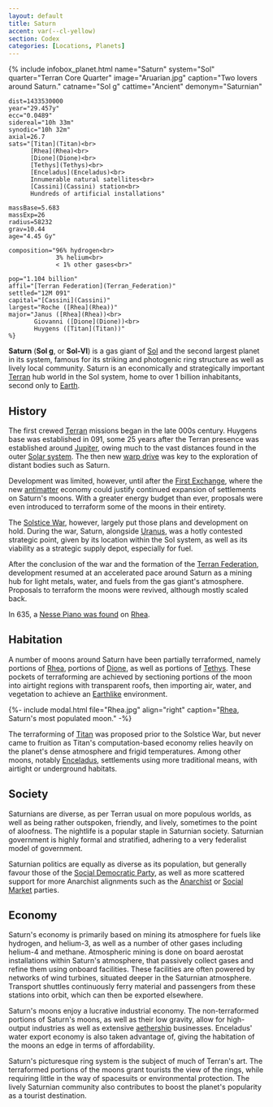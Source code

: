 ```yaml
---
layout: default
title: Saturn
accent: var(--cl-yellow)
section: Codex
categories: [Locations, Planets]
---
```

{% include infobox_planet.html
    name="Saturn"
    system="Sol" 
    quarter="Terran Core Quarter"
    image="Aruarian.jpg"
    caption="Two lovers around Saturn."
    catname="Sol g"
    cattime="Ancient"
    demonym="Saturnian"

    dist=1433530000
    year="29.457y"
    ecc="0.0489"
    sidereal="10h 33m"
    synodic="10h 32m"
    axial=26.7
    sats="[Titan](Titan)<br>
          [Rhea](Rhea)<br>
          [Dione](Dione)<br>
          [Tethys](Tethys)<br>
          [Enceladus](Enceladus)<br>
          Innumerable natural satellites<br>
          [Cassini](Cassini) station<br>
          Hundreds of artificial installations"

    massBase=5.683
    massExp=26
    radius=58232
    grav=10.44
    age="4.45 Gy"

    composition="96% hydrogen<br>
                 3% helium<br>
                 < 1% other gases<br>"

    pop="1.104 billion"
    affil="[Terran Federation](Terran_Federation)"
    settled="12M 091"
    capital="[Cassini](Cassini)"
    largest="Roche ([Rhea](Rhea))"
    major="Janus ([Rhea](Rhea))<br>
           Giovanni ([Dione](Dione))<br>
           Huygens ([Titan](Titan))"
    %}

**Saturn** (**Sol g**, or **Sol-VI**) is a gas giant of [Sol](Sol) and the second largest planet in
its system, famous for its striking and photogenic ring structure as well as lively local community.
Saturn is an economically and strategically important [Terran](Terran_Federation) hub world in the
Sol system, home to over 1 billion inhabitants, second only to [Earth](Earth).

## History
The first crewed [Terran](Terran) missions began in the late 000s century. Huygens base was established
in 091, some 25 years after the Terran presence was established around [Jupiter](Jupiter), owing much
to the vast distances found in the outer [Solar system](Solar_system). The then new [warp drive](Warp_drive)
was key to the exploration of distant bodies such as Saturn.

Development was limited, however, until after the [First Exchange](First_Exchange), where the new
[antimatter](antimatter) economy could justify continued expansion of settlements on Saturn's moons.
With a greater energy budget than ever, proposals were even introduced to terraform some of the moons
in their entirety.

The [Solstice War](Solstice_War), however, largely put those plans and development on hold. During
the war, Saturn, alongside [Uranus](Uranus), was a hotly contested strategic point, given by its
location within the Sol system, as well as its viability as a strategic supply depot, especially
for fuel.

After the conclusion of the war and the formation of the [Terran Federation](Terran_Federation),
development resumed at an accelerated pace around Saturn as a mining hub for light metals, water, and
fuels from the gas giant's atmosphere. Proposals to terraform the moons were revived, although mostly
scaled back.

In 635, a [Nesse Piano was found](Nesse_Piano_Mystery) on [Rhea](Rhea).

## Habitation
A number of moons around Saturn have been partially terraformed, namely portions of [Rhea](Rhea),
portions of [Dione](Dione), as well as portions of [Tethys](Tethys). These pockets of terraforming
are achieved by sectioning portions of the moon into airtight regions with transparent roofs, then
importing air, water, and vegetation to achieve an [Earthlike](Earth) environment.

{%- include modal.html file="Rhea.jpg" align="right"
   caption="[Rhea](Rhea), Saturn's most populated moon." -%}

The terraforming of [Titan](Titan) was proposed prior to the Solstice War, but never came to fruition
as Titan's computation-based economy relies heavily on the planet's dense atmosphere and frigid
temperatures. Among other moons, notably [Enceladus](Enceladus), settlements using more traditional
means, with airtight or underground habitats.

## Society
Saturnians are diverse, as per Terran usual on more populous worlds, as well as being rather outspoken,
friendly, and lively, sometimes to the point of aloofness. The nightlife is a popular staple in
Saturnian society. Saturnian government is highly formal and stratified, adhering to a very federalist
model of government.

Saturnian politics are equally as diverse as its population, but generally favour those of the
[Social Democratic Party](Social_Democratic_Party), as well as more scattered support for more Anarchist
alignments such as the [Anarchist](Anarchist_Party) or [Social Market](Social_Market_Party) parties.

## Economy
Saturn's economy is primarily based on mining its atmosphere for fuels like hydrogen, and helium-3,
as well as a number of other gases including helium-4 and methane. Atmospheric mining is done on board
aerostat installations within Saturn's atmosphere, that passively collect gases and refine them using
onboard facilities. These facilities are often powered by networks of wind turbines, situated deeper
in the Saturnian atmosphere. Transport shuttles continuously ferry material and passengers from these
stations into orbit, which can then be exported elsewhere.

Saturn's moons enjoy a lucrative industrial economy. The non-terraformed portions of Saturn's moons,
as well as their low gravity, allow for high-output industries as well as extensive [aethership](Aethership)
businesses. Enceladus' water export economy is also taken advantage of, giving the habitation of the
moons an edge in terms of affordability.

Saturn's picturesque ring system is the subject of much of Terran's art. The terraformed portions of
the moons grant tourists the view of the rings, while requiring little in the way of spacesuits or
environmental protection. The lively Saturnian community also contributes to boost the planet's
popularity as a tourist destination.
